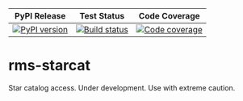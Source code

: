 | PyPI Release | Test Status | Code Coverage |
| ------------ | ----------- | ------------- |
| [![PyPI version](https://badge.fury.io/py/rms-starcat.svg)](https://badge.fury.io/py/rms-starcat) | [![Build status](https://img.shields.io/github/actions/workflow/status/SETI/rms-starcat/run-tests.yml?branch=master)](https://github.com/SETI/rms-starcat/actions) | [![Code coverage](https://img.shields.io/codecov/c/github/SETI/rms-starcat/main?logo=codecov)](https://codecov.io/gh/SETI/rms-starcat) |

# rms-starcat

Star catalog access. Under development. Use with extreme caution.
